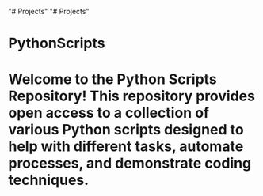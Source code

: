 "# Projects" 
"# Projects" 
# PythonScripts
# Welcome to the Python Scripts Repository! This repository provides open access to a collection of various Python scripts designed to help with different tasks, automate processes, and demonstrate coding techniques.

